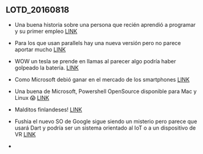 ## LOTD_20160818
- Una buena historia sobre una persona que recién aprendió a programar y su primer empleo [LINK](https://www.reddit.com/r/learnprogramming/comments/4y7e3d/i_began_teaching_myself_to_code_a_year_ago_i_got/)

- Para los que usan parallels hay una nueva versión pero no parece aportar mucho [LINK](http://arstechnica.com/information-technology/2016/08/parallels-for-mac-has-a-new-version-but-not-many-reasons-to-upgrade/)

- WOW un tesla se prende en llamas al parecer algo podría haber golpeado la batería. [LINK](http://arstechnica.co.uk/cars/2016/08/tesla-model-s-france-battery-fire/)

- Como Microsoft debió ganar en el mercado de los smartphones [LINK](http://www.extremetech.com/computing/206519-microsoft-saw-the-future-but-missed-creating-it)

- Una buena de Microsoft, Powershell OpenSource disponible para Mac y Linux 😱 [LINK](http://venturebeat.com/2016/08/18/microsoft-open-sources-powershell-and-extends-it-to-linux/)

- Malditos finlandeses! [LINK](http://spectrum.ieee.org/cars-that-think/transportation/self-driving/helsinki-tries-selfdriving-buses-in-real-traffic)

- Fushia el nuevo SO de Google sigue siendo un misterio pero parece que usará Dart y podría ser un sistema orientado al IoT o a un dispositivo de VR [LINK](http://www.androidauthority.com/we-compiled-fuchsia-os-710491/)

-

